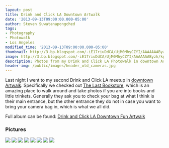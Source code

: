 ```yaml
---
layout: post
title: Drink and Click LA Downtown Artwalk
date: '2013-09-13T09:00:00.000-05:00'
author: Steven Suwatanapongched
tags:
- Photography
- Photowalk
- Los Angeles
modified_time: '2013-09-13T09:00:00.000-05:00'
thumbnail: http://3.bp.blogspot.com/-iE17riuDdCA/UjM0MhyCZYI/AAAAAAAByzk/kgqHbG0vXVA/s600/2013-09-12%2Bat%2B20-32-38.jpg
image: http://3.bp.blogspot.com/-iE17riuDdCA/UjM0MhyCZYI/AAAAAAAByzk/kgqHbG0vXVA/s800/2013-09-12%2Bat%2B20-32-38.jpg
description: Photos from my Drink and Click LA Photowalk in downtown Artwalk.
header-img: /public/images/header_old_cameras.jpg
---
```


Last night I went to my second Drink and Click LA meetup in [downtown Artwalk](http://downtownartwalk.org/). Specifically we checked out [The Last Bookstore](http://lastbookstorela.com/), which is an amazing place to walk around and take photos if you are into books and little trinkets. Generally they ask you to check your bag at what I think is their main entrance, but the other entrance they do not in case you want to bring your camera bag in, which is what we all did.

Full album can be found: [Drink and Click LA Downtown Fun Artwalk](https://www.facebook.com/media/set/?set=a.570173973047631.1073741834.408588035872893&type=3)

### Pictures

<img src="http://4.bp.blogspot.com/-4a29F5LxFyk/UjM0Mp74yjI/AAAAAAABiIg/NUdais7EZVY/s800/2013-09-12%2Bat%2B20-18-23.jpg" />

<img src="http://4.bp.blogspot.com/-9_JFlJQBaRE/UjM0MsZNcvI/AAAAAAABiJE/tMst6AaNa-0/s800/2013-09-12%2Bat%2B20-30-58.jpg" />

<img src="http://3.bp.blogspot.com/-iE17riuDdCA/UjM0MhyCZYI/AAAAAAAByzk/kgqHbG0vXVA/s800/2013-09-12%2Bat%2B20-32-38.jpg" />

<img src="http://2.bp.blogspot.com/-dSMKY4ceDZI/UjM0Mk3S49I/AAAAAAABiHM/0zeBGyCadJw/s800/2013-09-12%2Bat%2B20-42-22.jpg" />

<img src="http://2.bp.blogspot.com/-Z9Tpf6hwNBU/UjM0MpOaQbI/AAAAAAAByzo/0Xbmwuv7Qp0/s800/2013-09-12%2Bat%2B20-42-37.jpg" />

<img src="http://2.bp.blogspot.com/-d_Gb6Ef-bis/UjM0MqSeTmI/AAAAAAABiGI/jdts5FCuIVg/s800/2013-09-12%2Bat%2B20-59-53.jpg" />

<img src="http://1.bp.blogspot.com/-81-q_Nd9zU0/UjM0MicRA5I/AAAAAAABiGw/mJvi8mwB7u4/s800/2013-09-12%2Bat%2B21-00-13.jpg" />

<img src="http://2.bp.blogspot.com/-zE_lOxXeozM/UjM0MiWB1II/AAAAAAAByzU/Ca-F7adbwVE/s800/2013-09-12%2Bat%2B21-05-40.jpg" />
